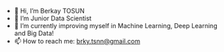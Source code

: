 - 👋 Hi, I’m Berkay TOSUN
- 👀 I’m Junior Data Scientist
- 🌱 I’m currently improving myself in Machine Learning, Deep Learning and Big Data!
- 📫 How to reach me: brky.tsnn@gmail.com

<!---
MrArawnn/MrArawnn is a ✨ special ✨ repository because its `README.md` (this file) appears on your GitHub profile.
You can click the Preview link to take a look at your changes.
--->
